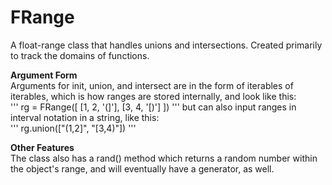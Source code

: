 # FRange

A float-range class that handles unions and intersections. Created primarily to 
track the domains of functions.

 __Argument Form__  
Arguments for init, union, and intersect are in the form of iterables of iterables, which is how ranges are stored internally, and look like this:  
''' rg = FRange(\[ \[1, 2, '(]'], \[3, 4, '\[)'] ]) ''' 
but can also input ranges in interval notation in a string, like this:   
''' rg.union(\["(1,2]", "\[3,4)"]) '''

 __Other Features__  
The class also has a rand() method which returns a random number within the object's range, and will eventually have a generator, as well.
